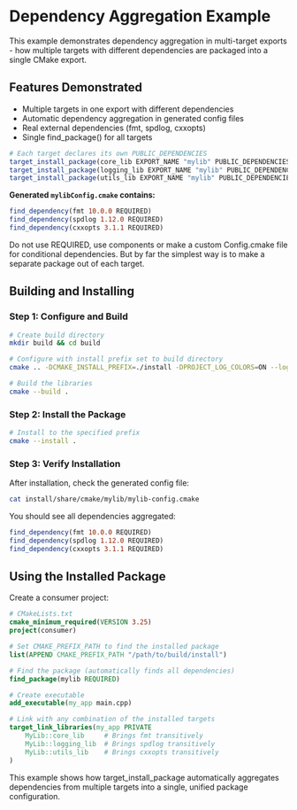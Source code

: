 # Dependency Aggregation Example

This example demonstrates dependency aggregation in multi-target exports - how multiple targets with different dependencies are packaged into a single CMake export.

## Features Demonstrated

- Multiple targets in one export with different dependencies
- Automatic dependency aggregation in generated config files
- Real external dependencies (fmt, spdlog, cxxopts)
- Single find_package() for all targets

```cmake
# Each target declares its own PUBLIC_DEPENDENCIES
target_install_package(core_lib EXPORT_NAME "mylib" PUBLIC_DEPENDENCIES "fmt 10.0.0 REQUIRED")
target_install_package(logging_lib EXPORT_NAME "mylib" PUBLIC_DEPENDENCIES "spdlog 1.12.0 REQUIRED")
target_install_package(utils_lib EXPORT_NAME "mylib" PUBLIC_DEPENDENCIES "cxxopts 3.1.1 REQUIRED")
```

**Generated `mylibConfig.cmake` contains:**
```cmake
find_dependency(fmt 10.0.0 REQUIRED)
find_dependency(spdlog 1.12.0 REQUIRED)
find_dependency(cxxopts 3.1.1 REQUIRED)
```

Do not use REQUIRED, use components or make a custom <package>Config.cmake file for conditional dependencies. But by far the simplest way is to make a separate package out of each target.

## Building and Installing

### Step 1: Configure and Build

```bash
# Create build directory
mkdir build && cd build

# Configure with install prefix set to build directory
cmake .. -DCMAKE_INSTALL_PREFIX=./install -DPROJECT_LOG_COLORS=ON --log-level=DEBUG

# Build the libraries
cmake --build .
```

### Step 2: Install the Package

```bash
# Install to the specified prefix
cmake --install .
```

### Step 3: Verify Installation

After installation, check the generated config file:

```bash
cat install/share/cmake/mylib/mylib-config.cmake
```

You should see all dependencies aggregated:
```cmake
find_dependency(fmt 10.0.0 REQUIRED)
find_dependency(spdlog 1.12.0 REQUIRED)
find_dependency(cxxopts 3.1.1 REQUIRED)
```

## Using the Installed Package

Create a consumer project:

```cmake
# CMakeLists.txt
cmake_minimum_required(VERSION 3.25)
project(consumer)

# Set CMAKE_PREFIX_PATH to find the installed package
list(APPEND CMAKE_PREFIX_PATH "/path/to/build/install")

# Find the package (automatically finds all dependencies)
find_package(mylib REQUIRED)

# Create executable
add_executable(my_app main.cpp)

# Link with any combination of the installed targets
target_link_libraries(my_app PRIVATE 
    MyLib::core_lib     # Brings fmt transitively
    MyLib::logging_lib  # Brings spdlog transitively  
    MyLib::utils_lib    # Brings cxxopts transitively
)
```

This example shows how target_install_package automatically aggregates dependencies from multiple targets into a single, unified package configuration.